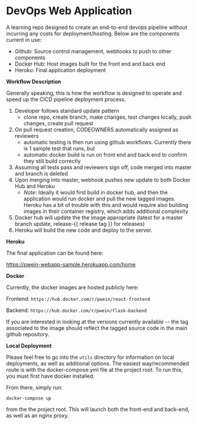 # DevOps Web Application
A learning repo designed to create an end-to-end devops pipeline without incurring any costs for deployment/hosting. Below are the components current in use:

- Github: Source control management, webhooks to push to other components
- Docker Hub: Host images built for the front end and back end
- Heroku: Final application deployment

**Workflow Description**

Generally speaking, this is how the workflow is designed to operate and speed up the CICD pipeline deployment process.

1. Developer follows standard update pattern
    - clone repo, create branch, make changes, test changes locally, push changes, create pull request
2. On pull request creation, CODEOWNERS automatically assigned as reviewers
    -  automatic testing is then run using github workflows. Currently there is 1 sample test that runs, but 
    -  automatic docker build is run on front end and back end to confirm they still build correctly
3. Assuming all tests pass and reviewers sign off, code merged into master and branch is deleted
4. Upon merging into master, webhook pushes new update to both Docker Hub and Heroku
    - *Note*: Ideally it would first build in docker hub, and then the application would run docker and pull the new tagged images. Heroku has a bit of trouble with this and would require also building images in their container registry, which adds additional complexity
5. Docker hub will update the the image appropriate (latest for a master branch update, release-{{ release tag }} for releases)
6. Heroku will build the new code and deploy to the server.


**Heroku**

The final application can be found here:

https://pwein-webapp-sample.herokuapp.com/home

**Docker**

Currently, the docker images are hosted publicly here:

Frontend:
`https://hub.docker.com/r/pwein/react-frontend`

Backend:
`https://hub.docker.com/r/pwein/flask-backend`

If you are interested in looking at the versions currently available -- the tag associated to the image should reflect the tagged source code in the main github repository. 

**Local Deployment**

Please feel free to go into the `utils` directory for information on local deployments, as well as additional options. The easiest way/recommended route is with the docker-compose.yml file at the project root. To run this, you must first have docker installed. 

From there, simply run:

`docker-compose up` 

from the the project root. This will launch both the front-end and back-end, as well as an nginx proxy.
